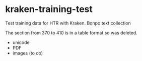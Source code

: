 # kraken-training-test
Test training data for HTR with Kraken. Bonpo text collection

The section from 370 to 410 is in a table format so was deleted.

- unicode
- PDF
- images (to do)
